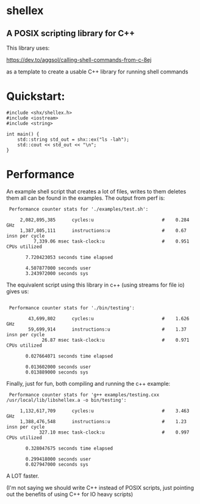 # shellex
## A POSIX scripting library for C++

This library uses:

https://dev.to/aggsol/calling-shell-commands-from-c-8ej

as a template to create a usable C++ library for running shell commands

# Quickstart:
```
#include <shx/shellex.h>
#include <iostream>
#include <string>

int main() {
    std::string std_out = shx::ex("ls -lah");    
    std::cout << std_out << "\n";
}
```


# Performance

An example shell script that creates a lot of files, writes to them
deletes them all can be found in the examples. The output from perf is:

```
 Performance counter stats for './examples/test.sh':

     2,082,895,385      cycles:u                         #    0.284 GHz                       
     1,387,805,111      instructions:u                   #    0.67  insn per cycle            
          7,339.06 msec task-clock:u                     #    0.951 CPUs utilized             

       7.720423053 seconds time elapsed

       4.507877000 seconds user
       3.243972000 seconds sys
```

The equivalent script using this library in c++ (using streams for file
io) gives us:
```

 Performance counter stats for './bin/testing':

        43,699,802      cycles:u                         #    1.626 GHz                       
        59,699,914      instructions:u                   #    1.37  insn per cycle            
             26.87 msec task-clock:u                     #    0.971 CPUs utilized             

       0.027664071 seconds time elapsed

       0.013602000 seconds user
       0.013889000 seconds sys
```

Finally, just for fun, both compiling and running the c++ example:
```
 Performance counter stats for 'g++ examples/testing.cxx /usr/local/lib/libshellex.a -o bin/testing':

     1,132,617,709      cycles:u                         #    3.463 GHz
     1,388,476,548      instructions:u                   #    1.23  insn per cycle
            327.10 msec task-clock:u                     #    0.997 CPUs utilized

       0.328047675 seconds time elapsed

       0.299418000 seconds user
       0.027947000 seconds sys
```

A LOT faster.

(I'm not saying we should write C++ instead of POSIX scripts, just
pointing out the benefits of using C++ for IO heavy scripts)
